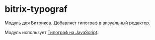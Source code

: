 # bitrix-typograf

Модуль для Битрикса. Добавляет типограф в визуальный редактор.

Модуль использует [Типограф на JavaScript](https://github.com/typograf/typograf).
